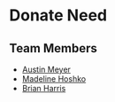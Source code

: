 # Donate Need
## Team Members
* [Austin Meyer](https://github.com/Niyy)
* [Madeline Hoshko](https://github.com/mhoshko)
* [Brian Harris](https://github.com/BrianTHarris)
